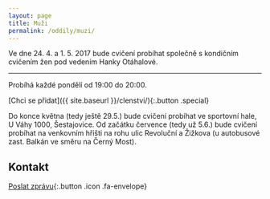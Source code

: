 ```yaml
---
layout: page
title: Muži
permalink: /oddily/muzi/
---
```


Ve dne 24. 4. a 1. 5. 2017 bude cvičení probíhat společně s kondičním cvičením žen pod vedením Hanky Otáhalové.

---

Probíhá každé pondělí od 19:00 do 20:00.

[Chci se přidat]({{ site.baseurl }}/clenstvi/){:.button .special} 

Do konce května (tedy ještě 29.5.) bude cvičení probíhat ve sportovní hale, U Váhy 1000, Šestajovice. Od začátku července (tedy už 5.6.) bude cvičení probíhat na venkovním hřišti na rohu ulic Revoluční a Žižkova (u autobusové zast. Balkán ve směru na Černý Most).

## Kontakt

[Poslat zprávu](#f){:.button .icon .fa-envelope}

